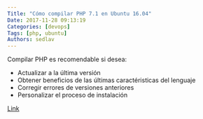 ```yaml
---
Title: "Cómo compilar PHP 7.1 en Ubuntu 16.04"
Date: 2017-11-28 09:13:19
Categories: [devops]
Tags: [php, ubuntu]
Authors: sedlav
---
```


Compilar PHP es recomendable si desea:

- Actualizar a la última versión
- Obtener beneficios de las últimas caractéristicas del lenguaje
- Corregir errores de versiones anteriores
- Personalizar el proceso de instalación

[Link](https://www.librebyte.net/php/como-compilar-php-7-1-en-ubuntu-16-04/)
